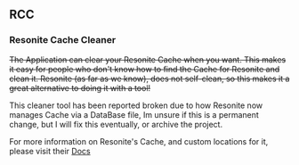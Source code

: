 ## RCC
### Resonite Cache Cleaner

~~The Application can clear your Resonite Cache when you want. This makes it easy for people who don't know how to find the Cache for Resonite and clean it.
Resonite (as far as we know), does not self-clean, so this makes it a great alternative to doing it with a tool!~~

This cleaner tool has been reported broken due to how Resonite now manages Cache via a DataBase file, Im unsure if this is a permanent change, but I will fix this eventually, or archive the project.

For more information on Resonite's Cache, and custom locations for it, please visit their [Docs](https://wiki.resonite.com/Relocate_Resonite_Folders)  
